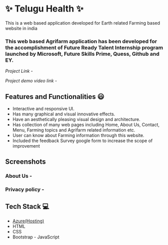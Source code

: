 # ✨ Telugu Health  ✨

This is a web based application developed for Earth related Farming based website in india

### This web based Agrifarm application has been developed for the accomplishment of Future Ready Talent Internship program launched by Microsoft, Future Skills Prime, Quess, Github and EY.


*Project Link* - 


*Project demo video link*  - 


## Features and Functionalities 😃

- Interactive and responsive UI.
- Has many graphical and visual innovative effects.
- Have an aesthetically pleasing visual design and architecture.
- Has collection of many web pages including Home, About Us, Contact, Menu, Farming topics and Agrifarm related information etc.
- User can know about Farming information through this website.
- Included the feedback Survey  google form to increase the scope of improvement 

## Screenshots




   

### About Us -





### Privacy policy -





## Tech Stack 💻

- [Azure(Hosting)](https://azure.microsoft.com/en-in/features/azure-portal/)
- HTML
- CSS
- Bootstrap
- JavaScript
